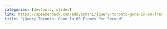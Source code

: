```yaml
---
categories: [devtools, slides]
link: https://speakerdeck.com/addyosmani/jquery-toronto-gone-in-60-frames-per-second
title: "jQuery Toronto: Gone In 60 Frames Per Second"
---
```

